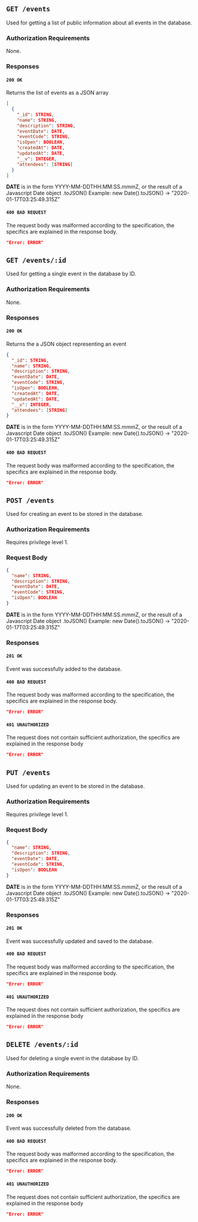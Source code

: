 ## `GET /events`

Used for getting a list of public information about all events in the database.

### Authorization Requirements

None.

### Responses

#### `200 OK`

Returns the list of events as a JSON array

```json
[
  {
    "_id": STRING,
    "name": STRING,
    "description": STRING,
    "eventDate": DATE,
    "eventCode": STRING,
    "isOpen": BOOLEAN,
    "createdAt": DATE,
    "updatedAt": DATE,
    "__v": INTEGER,
    "attendees": [STRING]
  }
]
```

**DATE** is in the form YYYY-MM-DDTHH:MM:SS.mmmZ, or the result of a Javascript Date object .toJSON()
Example: new Date().toJSON() -> "2020-01-17T03:25:49.315Z"

#### `400 BAD REQUEST`

The request body was malformed according to the specification, the specifics are explained in the response body.

```json
"Error: ERROR"
```

## `GET /events/:id`

Used for getting a single event in the database by ID.

### Authorization Requirements

None.

### Responses

#### `200 OK`

Returns the a JSON object representing an event

```json
{
  "_id": STRING,
  "name": STRING,
  "description": STRING,
  "eventDate": DATE,
  "eventCode": STRING,
  "isOpen": BOOLEAN,
  "createdAt": DATE,
  "updatedAt": DATE,
  "__v": INTEGER,
  "attendees": [STRING]
}
```

**DATE** is in the form YYYY-MM-DDTHH:MM:SS.mmmZ, or the result of a Javascript Date object .toJSON()
Example: new Date().toJSON() -> "2020-01-17T03:25:49.315Z"

#### `400 BAD REQUEST`

The request body was malformed according to the specification, the specifics are explained in the response body.

```json
"Error: ERROR"
```

## `POST /events`

Used for creating an event to be stored in the database.

### Authorization Requirements

Requires privilege level 1.

### Request Body

```json
{
  "name": STRING,
  "description": STRING,
  "eventDate": DATE,
  "eventCode": STRING,
  "isOpen": BOOLEAN
}
```

**DATE** is in the form YYYY-MM-DDTHH:MM:SS.mmmZ, or the result of a Javascript Date object .toJSON()
Example: new Date().toJSON() -> "2020-01-17T03:25:49.315Z"

### Responses

#### `201 OK`

Event was successfully added to the database.

#### `400 BAD REQUEST`

The request body was malformed according to the specification, the specifics are explained in the response body.

```json
"Error: ERROR"
```

#### `401 UNAUTHORIZED`

The request does not contain sufficient authorization, the specifics are explained in the response body

```json
"Error: ERROR"
```

## `PUT /events`

Used for updating an event to be stored in the database.

### Authorization Requirements

Requires privilege level 1.

### Request Body

```json
{
  "name": STRING,
  "description": STRING,
  "eventDate": DATE,
  "eventCode": STRING,
  "isOpen": BOOLEAN
}
```

**DATE** is in the form YYYY-MM-DDTHH:MM:SS.mmmZ, or the result of a Javascript Date object .toJSON()
Example: new Date().toJSON() -> "2020-01-17T03:25:49.315Z"

### Responses

#### `201 OK`

Event was successfully updated and saved to the database.

#### `400 BAD REQUEST`

The request body was malformed according to the specification, the specifics are explained in the response body.

```json
"Error: ERROR"
```

#### `401 UNAUTHORIZED`

The request does not contain sufficient authorization, the specifics are explained in the response body

```json
"Error: ERROR"
```

## `DELETE /events/:id`

Used for deleting a single event in the database by ID.

### Authorization Requirements

None.

### Responses

#### `200 OK`

Event was successfully deleted from the database.

#### `400 BAD REQUEST`

The request body was malformed according to the specification, the specifics are explained in the response body.

```json
"Error: ERROR"
```

#### `401 UNAUTHORIZED`

The request does not contain sufficient authorization, the specifics are explained in the response body

```json
"Error: ERROR"
```
